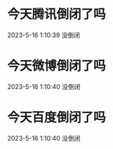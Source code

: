 # 今天腾讯倒闭了吗

2023-5-16 1:10:39 没倒闭

# 今天微博倒闭了吗

2023-5-16 1:10:40 没倒闭

# 今天百度倒闭了吗

2023-5-16 1:10:40 没倒闭

